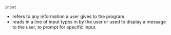 `input`
- refers to any information a user gives to the program. 
- reads in a line of input types in by the user or used to display a message to the user, to prompt for specific input.



